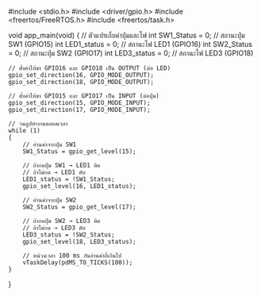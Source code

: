 #include <stdio.h>
#include <driver/gpio.h>
#include <freertos/FreeRTOS.h>
#include <freertos/task.h>

void app_main(void)
{
    // ตัวแปรเก็บค่าปุ่มและไฟ
    int SW1_Status = 0;   // สถานะปุ่ม SW1 (GPIO15)
    int LED1_status = 0;  // สถานะไฟ LED1 (GPIO16)
    int SW2_Status = 0;   // สถานะปุ่ม SW2 (GPIO17)
    int LED3_status = 0;  // สถานะไฟ LED3 (GPIO18)

    // ตั้งค่าให้ขา GPIO16 และ GPIO18 เป็น OUTPUT (ต่อ LED)
    gpio_set_direction(16, GPIO_MODE_OUTPUT);  
    gpio_set_direction(18, GPIO_MODE_OUTPUT);  

    // ตั้งค่าให้ขา GPIO15 และ GPIO17 เป็น INPUT (ต่อปุ่ม)
    gpio_set_direction(15, GPIO_MODE_INPUT);   
    gpio_set_direction(17, GPIO_MODE_INPUT);   

    // วนลูปทำงานตลอดเวลา
    while (1)
    {
        // อ่านค่าจากปุ่ม SW1
        SW1_Status = gpio_get_level(15);

        // ถ้ากดปุ่ม SW1 → LED1 ติด
        // ถ้าไม่กด → LED1 ดับ
        LED1_status = !SW1_Status;
        gpio_set_level(16, LED1_status);

        // อ่านค่าจากปุ่ม SW2
        SW2_Status = gpio_get_level(17);

        // ถ้ากดปุ่ม SW2 → LED3 ติด
        // ถ้าไม่กด → LED3 ดับ
        LED3_status = !SW2_Status;
        gpio_set_level(18, LED3_status);

        // หน่วงเวลา 100 ms กันอ่านค่าถี่เกินไป
        vTaskDelay(pdMS_TO_TICKS(100));
    }
}
